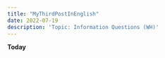 ```yaml
---
title: "MyThirdPostInEnglish"
date: 2022-07-19
description: 'Topic: Information Questions (WH)'
---
```


**Today**

